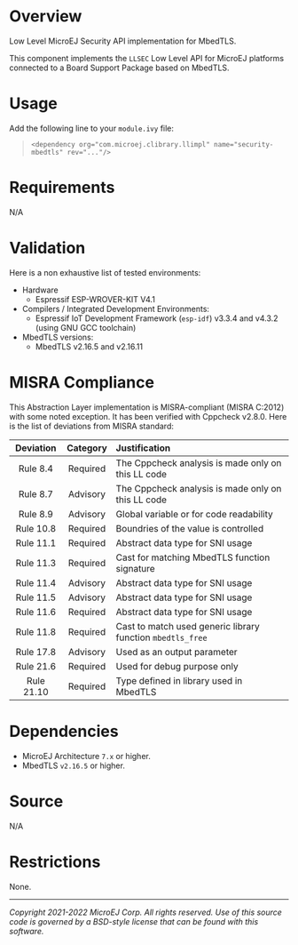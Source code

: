 # Overview

Low Level MicroEJ Security API implementation for MbedTLS.

This component implements the `LLSEC` Low Level API for MicroEJ platforms connected to a Board Support Package based on MbedTLS.

# Usage

Add the following line to your `module.ivy` file:
> `<dependency org="com.microej.clibrary.llimpl" name="security-mbedtls" rev="..."/>`

# Requirements

N/A

# Validation

Here is a non exhaustive list of tested environments:
- Hardware
    - Espressif ESP-WROVER-KIT V4.1
- Compilers / Integrated Development Environments:
    - Espressif IoT Development Framework (``esp-idf``) v3.3.4 and v4.3.2 (using GNU GCC toolchain)
- MbedTLS versions:
    - MbedTLS v2.16.5 and v2.16.11

# MISRA Compliance

This Abstraction Layer implementation is MISRA-compliant (MISRA C:2012) with some noted exception. 
It has been verified with Cppcheck v2.8.0. Here is the list of deviations from MISRA standard:

| Deviation  | Category | Justification                                                      |
|:----------:|:--------:|:------------------------------------------------------------------ |
|  Rule 8.4  | Required | The Cppcheck analysis is made only on this LL code                 |
|  Rule 8.7  | Advisory | The Cppcheck analysis is made only on this LL code                 |
|  Rule 8.9  | Advisory | Global variable or for code readability                            |
| Rule 10.8  | Required | Boundries of the value is controlled                               |
| Rule 11.1  | Required | Abstract data type for SNI usage                                   |
| Rule 11.3  | Required | Cast for matching MbedTLS function signature                       |
| Rule 11.4  | Advisory | Abstract data type for SNI usage                                   |
| Rule 11.5  | Advisory | Abstract data type for SNI usage                                   |
| Rule 11.6  | Required | Abstract data type for SNI usage                                   |
| Rule 11.8  | Required | Cast to match used generic library function ```mbedtls_free```     |
| Rule 17.8  | Advisory | Used as an output parameter                                        |
| Rule 21.6  | Required | Used for debug purpose only                                        |
| Rule 21.10 | Required | Type defined in library used in MbedTLS                            |

# Dependencies

- MicroEJ Architecture `7.x` or higher.
- MbedTLS `v2.16.5` or higher.

# Source

N/A

# Restrictions

None.

	
---
_Copyright 2021-2022 MicroEJ Corp. All rights reserved._
_Use of this source code is governed by a BSD-style license that can be found with this software._